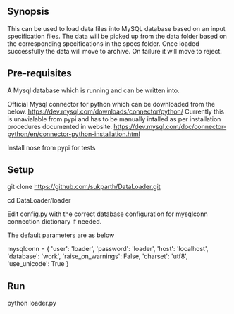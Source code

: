 ## Synopsis

This can be used to load data files into MySQL database based on an input specification files.
The data will be picked up from the data folder based on the corresponding specifications in the specs folder.
Once loaded successfully the data will move to archive.
On failure it will move to reject.

## Pre-requisites
A Mysql database which is running and can be written into.


Official Mysql connector for python which can be downloaded from the below.
https://dev.mysql.com/downloads/connector/python/
Currently this is unavialable from  pypi and has to be manually intalled as per installation procedures documented in website.
https://dev.mysql.com/doc/connector-python/en/connector-python-installation.html

Install nose from pypi for tests




## Setup
git clone https://github.com/sukparth/DataLoader.git

cd DataLoader/loader


Edit config.py with the correct database configuration for mysqlconn connection dictionary if needed.

The default parameters are as below

mysqlconn = {
  'user': 'loader',
  'password': 'loader',
  'host': 'localhost',
  'database': 'work',
  'raise_on_warnings': False,
  'charset': 'utf8',
  'use_unicode': True
}


## Run
python loader.py


